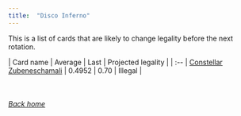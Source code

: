 ```yaml
---
title:  "Disco Inferno"
---
```


This is a list of cards that are likely to change legality before the next rotation.

| Card name | Average | Last | Projected legality |
| :-- |
[Constellar Zubeneschamali](https://db.ygoprodeck.com/card/?search=Constellar%20Zubeneschamali) | 0.4952 | 0.70 | Illegal |

<br>

###### [Back home](index)